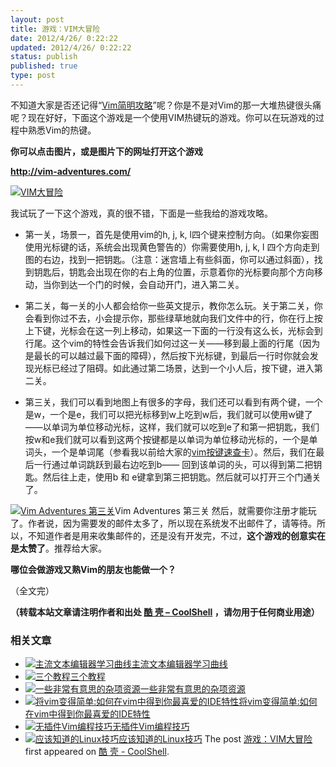 ```yaml
---
layout: post
title: 游戏：VIM大冒险
date: 2012/4/26/ 0:22:22
updated: 2012/4/26/ 0:22:22
status: publish
published: true
type: post
---
```


不知道大家是否还记得“[Vim简明攻略](https://coolshell.cn/articles/5426.html "简明 Vim 练级攻略")”呢？你是不是对Vim的那一大堆热键很头痛呢？现在好好，下面这个游戏是一个使用VIM热键玩的游戏。你可以在玩游戏的过程中熟悉Vim的热键。


**你可以点击图片，或是图片下的网址打开这个游戏**


**<http://vim-adventures.com/>**


[![VIM大冒险](https://coolshell.cn/wp-content/uploads/2012/04/vimadventuresgamefun.jpg "VIM Adventures")](http://vim-adventures.com/)


我试玩了一下这个游戏，真的很不错，下面是一些我给的游戏攻略。



* 第一关，场景一，首先是使用vim的h, j, k, l四个键来控制方向。（如果你妄图使用光标键的话，系统会出现黄色警告的）你需要使用h, j, k, l 四个方向走到图的右边，找到一把钥匙。（注意：迷宫墙上有些斜面，你可以通过斜面），找到钥匙后，钥匙会出现在你的右上角的位置，示意着你的光标要向那个方向移动，当你到达一个门的时候，会自动开门，进入第二关。


* 第二关，每一关的小人都会给你一些英文提示，教你怎么玩。关于第二关，你会看到你过不去，小会提示你，那些绿草地就向我们文件中的行，你在行上按上下键，光标会在这一列上移动，如果这一下面的一行没有这么长，光标会到行尾。这个vim的特性会告诉我们如何过这一关——移到最上面的行尾（因为是最长的可以越过最下面的障碍），然后按下光标键，到最后一行时你就会发现光标已经过了阻碍。如此通过第二场景，达到一个小人后，按下键，进入第二关。


* 第三关，我们可以看到地图上有很多的字母，我们还可以看到有两个键，一个是w，一个是e，我们可以把光标移到w上吃到w后，我们就可以使用w键了——以单词为单位移动光标，这样，我们就可以吃到e了和第一把钥匙，我们按w和e我们就可以看到这两个按键都是以单词为单位移动光标的，一个是单词头，一个是单词尾（参看我以前给大家的[vim按键速查卡](https://coolshell.cn/articles/5479.html "给程序员的VIM速查卡")）。然后，我们在最后一行通过单词跳跃到最右边吃到b—— 回到该单词的头，可以得到第二把钥匙。然后往上走，使用b 和 e键拿到第三把钥匙。然后就可以打开三个门通关了。


[![Vim Adventures 第三关](https://coolshell.cn/wp-content/uploads/2012/04/vimadventuresgamefun02.jpg "Vim Adventures 第三关")](http://vim-adventures.com/)Vim Adventures 第三关
然后，就需要你注册才能玩了。作者说，因为需要发的邮件太多了，所以现在系统发不出邮件了，请等待。所以，不知道作者是用来收集邮件的，还是没有开发完，不过，**这个游戏的创意实在是太赞了**。推荐给大家。


**哪位会做游戏又熟Vim的朋友也能做一个？**


（全文完）




**（转载本站文章请注明作者和出处 [酷 壳 – CoolShell](https://coolshell.cn/) ，请勿用于任何商业用途）**



### 相关文章

* [![主流文本编辑器学习曲线](https://coolshell.cn/wp-content/uploads/2010/10/horrorstories.txt-150x150.jpg)](https://coolshell.cn/articles/3125.html)[主流文本编辑器学习曲线](https://coolshell.cn/articles/3125.html)
* [![三个教程](https://coolshell.cn/wp-content/plugins/wordpress-23-related-posts-plugin/static/thumbs/7.jpg)](https://coolshell.cn/articles/3083.html)[三个教程](https://coolshell.cn/articles/3083.html)
* [![一些非常有意思的杂项资源](https://coolshell.cn/wp-content/uploads/2010/09/biolab-150x150.jpg)](https://coolshell.cn/articles/3013.html)[一些非常有意思的杂项资源](https://coolshell.cn/articles/3013.html)
* [![将vim变得简单:如何在vim中得到你最喜爱的IDE特性](https://coolshell.cn/wp-content/uploads/2009/05/vimtxt_gvim_ars-150x150.jpg)](https://coolshell.cn/articles/894.html)[将vim变得简单:如何在vim中得到你最喜爱的IDE特性](https://coolshell.cn/articles/894.html)
* [![无插件Vim编程技巧](https://coolshell.cn/wp-content/uploads/2014/03/success_vim-150x150.jpg)](https://coolshell.cn/articles/11312.html)[无插件Vim编程技巧](https://coolshell.cn/articles/11312.html)
* [![应该知道的Linux技巧](https://coolshell.cn/wp-content/uploads/2013/01/linux-bash-300x225-150x150.jpg)](https://coolshell.cn/articles/8883.html)[应该知道的Linux技巧](https://coolshell.cn/articles/8883.html)
The post [游戏：VIM大冒险](https://coolshell.cn/articles/7166.html) first appeared on [酷 壳 - CoolShell](https://coolshell.cn).